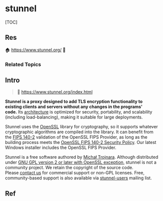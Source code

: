 # stunnel

[TOC]



## Res
🏠 https://www.stunnel.org/
🚧 


### Related Topics



## Intro
> 🔗 https://www.stunnel.org/index.html

**Stunnel is a proxy designed to add TLS encryption functionality to existing clients and servers without any changes in the programs' code.** Its [architecture](https://www.stunnel.org/features.html) is optimized for security, portability, and scalability (including load-balancing), making it suitable for large deployments.

Stunnel uses the [OpenSSL](https://www.openssl.org/) library for cryptography, so it supports whatever cryptographic algorithms are compiled into the library. It can benefit from the [FIPS 140-2](https://csrc.nist.gov/projects/cryptographic-module-validation-program/certificate/4282) validation of the OpenSSL FIPS Provider, as long as the building process meets the [OpenSSL FIPS 140-2 Security Policy](https://csrc.nist.gov/CSRC/media/projects/cryptographic-module-validation-program/documents/security-policies/140sp4282.pdf). Our latest Windows installer includes the OpenSSL FIPS Provider.

Stunnel is a free software authored by [Michał Trojnara](https://mike.mirt.net/). Although distributed under [GNU GPL version 2 or later with OpenSSL exception](https://www.stunnel.org/COPYING.html), stunnel is not a community project. We retain the copyright of the source code. Please [contact us](https://www.stunnel.org/contact.html) for commercial support or non-GPL licenses. Free, community-based support is also available via [stunnel-users](https://www.stunnel.org/lists.html) mailing list.



## Ref
